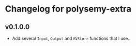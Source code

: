 # Changelog for polysemy-extra

## v0.1.0.0

* Add several `Input`, `Output` and `KVStore` functions that I use..
